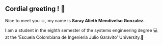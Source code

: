## Cordial greeting ! 👋

Nice to meet you ☺️, my name is **Saray Alieth Mendivelso Gonzalez.** 


I am a student in the eighth semester of the systems engineering degree 💻 at the 'Escuela Colombiana de Ingenieria Julio Garavito' University.🏫




<!--
**saraygonm/Saraygonm** is a ✨ _special_ ✨ repository because its `README.md` (this file) appears on your GitHub profile.

Here are some ideas to get you started:

- 🔭 I’m currently working on ...
- 🌱 I’m currently learning ...
- 👯 I’m looking to collaborate on ...
- 🤔 I’m looking for help with ...
- 💬 Ask me about ...
- 📫 How to reach me: ...
- 😄 Pronouns: ...
- ⚡ Fun fact: ...
-->
